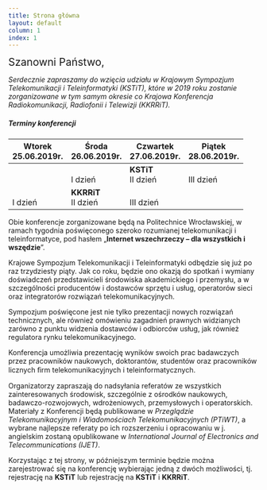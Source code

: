 ```yaml
---
title: Strona główna
layout: default
column: 1
index: 1
---
```


<span style="font-size:1.5em">Szanowni Państwo,</span>

*Serdecznie zapraszamy do wzięcia udziału w Krajowym Sympozjum Telekomunikacji i Teleinformatyki (KSTiT), które w 2019 roku zostanie zorganizowane w tym samym okresie co Krajowa Konferencja Radiokomunikacji, Radiofonii i Telewizji (KKRRiT).*

##### Terminy konferencji

<table class="u-full-width">
  <thead>
    <tr>
      <th class="calign">Wtorek<br>25.06.2019r.</th>
      <th class="calign">Środa<br>26.06.2019r.</th>
      <th class="calign">Czwartek<br>27.06.2019r.</th>
      <th class="calign">Piątek<br>28.06.2019r.</th>
    </tr>
  </thead>
  <tbody>
    <tr>
      <td></td>
      <td class="bco calign"><br>I dzień</td>
      <td class="bco calign"><strong>KSTiT</strong><br>II dzień</td>
      <td class="bco calign"><br>III dzień</td>
    </tr>
    <tr>
      <td class="rco calign"><br>I dzień</td>
      <td class="rco calign"><strong>KKRRiT</strong><br>II dzień</td>
      <td class="rco calign"><br>III dzień</td>
      <td></td>
    </tr>
  </tbody>
</table>

Obie konferencje zorganizowane będą na Politechnice Wrocławskiej, w ramach tygodnia poświęconego szeroko rozumianej telekomunikacji i teleinformatyce, pod hasłem „**Internet wszechrzeczy – dla wszystkich i wszędzie**”.

Krajowe Sympozjum Telekomunikacji i Teleinformatyki odbędzie się już po raz trzydziesty piąty. Jak co roku, będzie ono okazją do spotkań i wymiany doświadczeń przedstawicieli środowiska akademickiego i przemysłu, a w szczególności producentów i dostawców sprzętu i usług, operatorów sieci oraz integratorów rozwiązań telekomunikacyjnych.

Sympozjum poświęcone jest nie tylko prezentacji nowych rozwiązań technicznych, ale również omówieniu zagadnień prawnych widzianych zarówno z punktu widzenia dostawców i odbiorców usług, jak również regulatora rynku telekomunikacyjnego.

Konferencja umożliwia prezentację wyników swoich prac badawczych przez pracowników naukowych, doktorantów, studentów oraz pracowników licznych ﬁrm telekomunikacyjnych i teleinformatycznych.

Organizatorzy zapraszają do nadsyłania referatów ze wszystkich zainteresowanych środowisk, szczególnie z ośrodków naukowych, badawczo-rozwojowych, wdrożeniowych, przemysłowych i operatorskich. Materiały z Konferencji będą publikowane w *Przeglądzie Telekomunikacyjnym i Wiadomościach Telekomunikacyjnych (PTiWT)*, a wybrane najlepsze referaty po ich rozszerzeniu i opracowaniu w j. angielskim zostaną opublikowane w *International Journal of Electronics and Telecommunications (IJET)*.

Korzystając z tej strony, w późniejszym terminie będzie można zarejestrować się na konferencję wybierając jedną z dwóch możliwości, tj. rejestrację na **KSTiT** lub rejestrację na **KSTiT** i **KKRRiT**.
